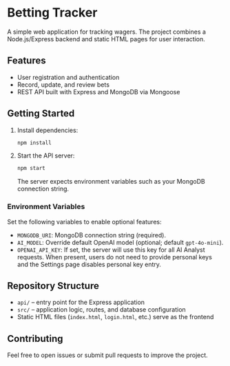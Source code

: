 # Betting Tracker

A simple web application for tracking wagers. The project combines a Node.js/Express backend and static HTML pages for user interaction.

## Features

- User registration and authentication
- Record, update, and review bets
- REST API built with Express and MongoDB via Mongoose

## Getting Started

1. Install dependencies:
   ```bash
   npm install
   ```
2. Start the API server:
   ```bash
   npm start
   ```
   The server expects environment variables such as your MongoDB connection string.

### Environment Variables

Set the following variables to enable optional features:

- `MONGODB_URI`: MongoDB connection string (required).
- `AI_MODEL`: Override default OpenAI model (optional; default `gpt-4o-mini`).
- `OPENAI_API_KEY`: If set, the server will use this key for all AI Analyst requests. When present, users do not need to provide personal keys and the Settings page disables personal key entry.

## Repository Structure

- `api/` – entry point for the Express application
- `src/` – application logic, routes, and database configuration
- Static HTML files (`index.html`, `login.html`, etc.) serve as the frontend

## Contributing

Feel free to open issues or submit pull requests to improve the project.
